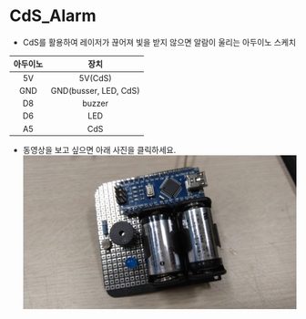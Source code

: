 # CdS_Alarm
* CdS를 활용하여 레이저가 끊어져 빛을 받지 않으면 알람이 울리는 아두이노 스케치

| 아두이노 | 장치 |
|:---------:|:---:|
|5V    |  5V(CdS)    |
|GND   | GND(busser, LED, CdS)|
|D8    | buzzer |
|D6    | LED    |
|A5    | CdS    |


* 동영상을 보고 싶으면 아래 사진을 클릭하세요.
[![](https://raw.githubusercontent.com/mtinet/CdS_Alarm/master/20160622_100007.jpg)](https://youtu.be/utpzI7vkQwc)
